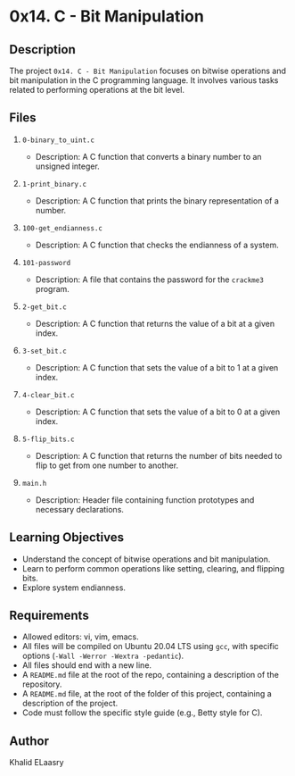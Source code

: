 # 0x14. C - Bit Manipulation

## Description

The project `0x14. C - Bit Manipulation` focuses on bitwise operations  and bit manipulation in the C programming language. It involves various tasks related to performing operations at the bit level.

## Files

1. `0-binary_to_uint.c`
   - Description: A C function that converts a binary number to an unsigned integer.

2. `1-print_binary.c`
   - Description: A C function that prints the binary representation of a number.

3. `100-get_endianness.c`
   - Description: A C function that checks the endianness of a system.

4. `101-password`
   - Description: A file that contains the password for the `crackme3` program.

5. `2-get_bit.c`
   - Description: A C function that returns the value of a bit at a given index.

6. `3-set_bit.c`
   - Description: A C function that sets the value of a bit to 1 at a given index.

7. `4-clear_bit.c`
   - Description: A C function that sets the value of a bit to 0 at a given index.

8. `5-flip_bits.c`
   - Description: A C function that returns the number of bits needed to flip to get from one number to another.

9. `main.h`
   - Description: Header file containing function prototypes and necessary declarations.

## Learning Objectives

- Understand the concept of bitwise operations and bit manipulation.
- Learn to perform common operations like setting, clearing, and flipping bits.
- Explore system endianness.

## Requirements

- Allowed editors: vi, vim, emacs.
- All files will be compiled on Ubuntu 20.04 LTS using `gcc`, with specific options (`-Wall -Werror -Wextra -pedantic`).
- All files should end with a new line.
- A `README.md` file at the root of the repo, containing a description of the repository.
- A `README.md` file, at the root of the folder of this project, containing a description of the project.
- Code must follow the specific style guide (e.g., Betty style for C).

## Author

Khalid ELaasry
